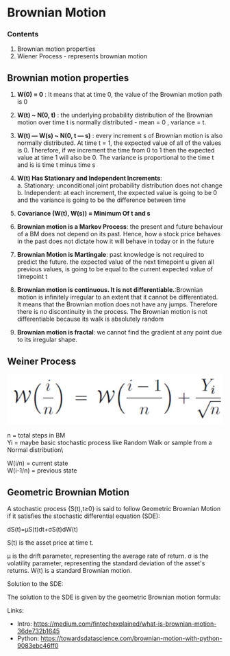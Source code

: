 # Brownian Motion

### Contents
1. Brownian motion properties
2. Wiener Process - represents brownian motion

## Brownian motion properties
1. **W(0) = 0** : It means that at time 0, the value of the Brownian motion path is 0
2. **W(t) ~ N(0, t)** : the underlying probability distribution of the Brownian motion over time t is normally distributed -  mean = 0 , variance = t.
3. **W(t) — W(s) ~ N(0, t — s)** : every increment s of Brownian motion is also normally distributed. At time t = 1, the expected value of all of the values is 0. Therefore, if we increment the time from 0 to 1 then the expected value at time 1 will also be 0. The variance is proportional to the time t and is is  time t minus time s
4. **W(t) Has Stationary and Independent Increments**:\
       a. Stationary: unconditional joint probability distribution does not change\
       b. Independent:  at each increment, the expected value is going to be 0 and the variance is going to be the difference between time
5. **Covariance (W(t), W(s)) = Minimum Of t and s** 

6. **Brownian motion is a Markov Process**: the present and future behaviour of a BM does not depend on its past. Hence, how a stock price behaves in the past does not dictate how it will behave in today or in the future

7. **Brownian Motion is Martingale**:  past knowledge is not required to predict the future. the expected value of the next timepoint u given all previous values, is going to be equal to the current expected value of timepoint t
8. **Brownian motion is continuous. It is not differentiable.**:Brownian motion is infinitely irregular to an extent that it cannot be differentiated. It means that the Brownian motion does not have any jumps. Therefore there is no discontinuity in the process. The Brownian motion is not differentiable because its walk is absolutely random
9. **Brownian motion is fractal**: we cannot find the gradient at any point due to its irregular shape.


## Weiner Process

![img.png](img.png)

n = total steps in BM\
Yi = maybe basic stochastic process like Random Walk or sample from a Normal distribution\

W(i/n) = current state\
W(i-1/n) = previous state

## Geometric Brownian Motion
A stochastic process {S(t),t≥0} is said to follow Geometric Brownian Motion if it satisfies the stochastic differential equation (SDE):

dS(t)=μS(t)dt+σS(t)dW(t)

S(t) is the asset price at time t.

μ is the drift parameter, representing the average rate of return.
σ is the volatility parameter, representing the standard deviation of the asset's returns.
W(t) is a standard Brownian motion.

Solution to the SDE:

The solution to the SDE is given by the geometric Brownian motion formula:


Links:
- Intro: https://medium.com/fintechexplained/what-is-brownian-motion-36de732b1645
- Python: https://towardsdatascience.com/brownian-motion-with-python-9083ebc46ff0